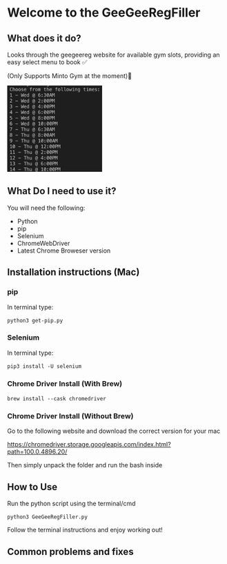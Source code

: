# Welcome to the GeeGeeRegFiller

## What does it do?

Looks through the geegeereg website for available gym slots, providing an easy select menu to book ✅

(Only Supports Minto Gym at the moment)🚨

<img src="list.png"
     alt="list"
     style="height: 200px; width: 220px;" />

## What Do I need to use it?

You will need the following:

- Python
- pip
- Selenium
- ChromeWebDriver
- Latest Chrome Broweser version

## Installation instructions (Mac)

### pip

In terminal type:

```
python3 get-pip.py
```

### Selenium

In terminal type:

```
pip3 install -U selenium
```

### Chrome Driver Install (With Brew)

```
brew install --cask chromedriver
```

### Chrome Driver Install (Without Brew)

Go to the following website and download the correct version for your mac

<https://chromedriver.storage.googleapis.com/index.html?path=100.0.4896.20/>

Then simply unpack the folder and run the bash inside

## How to Use

Run the python script using the terminal/cmd

```
python3 GeeGeeRegFiller.py
```

Follow the terminal instructions and enjoy working out!

## Common problems and fixes
